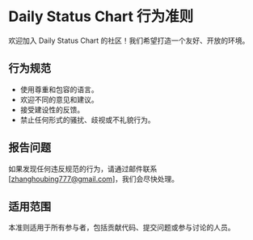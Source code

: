 # Daily Status Chart 行为准则

欢迎加入 Daily Status Chart 的社区！我们希望打造一个友好、开放的环境。

## 行为规范
- 使用尊重和包容的语言。
- 欢迎不同的意见和建议。
- 接受建设性的反馈。
- 禁止任何形式的骚扰、歧视或不礼貌行为。

## 报告问题
如果发现任何违反规范的行为，请通过邮件联系 [zhanghoubing777@gmail.com]，我们会尽快处理。

## 适用范围
本准则适用于所有参与者，包括贡献代码、提交问题或参与讨论的人员。